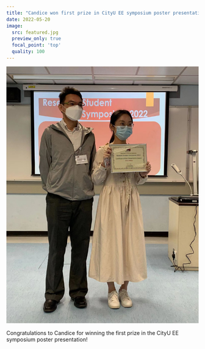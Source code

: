 ```yaml
---
title: "Candice won first prize in CityU EE symposium poster presentation- Congratulations!"
date: 2022-05-20
image:
  src: featured.jpg
  preview_only: true
  focal_point: 'top'
  quality: 100
---
```


<!--more-->

![](image.jpg)

Congratulations to Candice for winning the first prize in the CityU EE symposium poster presentation!
